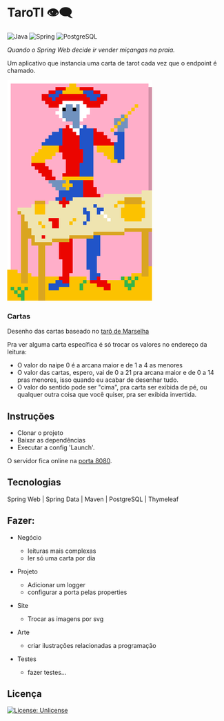 # TaroTI 👁‍🗨

![Java](https://img.shields.io/static/v1?label=&message=java&color=ED8B00&logo=openjdk&logoColor=FFFFFF)
![Spring](https://img.shields.io/static/v1?label=&message=Spring&color=6DB33F&logo=Spring&logoColor=FFFFFF)
![PostgreSQL](https://img.shields.io/static/v1?label=&message=postgres&color=0064A5&logo=postgresql&logoColor=FFFFFF)

*Quando o Spring Web decide ir vender miçangas na praia.*

Um aplicativo que instancia uma carta de tarot cada vez que o endpoint é chamado.

![mago](/src/main/resources/static/img/maior/01.png)

### Cartas

Desenho das cartas baseado no [tarô de Marselha](https://pt.wikipedia.org/wiki/Tar%C3%B4_de_Marselha)

Pra ver alguma carta específica é só trocar os valores no endereço da leitura:
- O valor do naipe 0 é a arcana maior e de 1 a 4 as menores
- O valor das cartas, espero, vai de 0 a 21 pra arcana maior e de 0 a 14 pras menores, isso quando eu acabar de desenhar tudo.
- O valor do sentido pode ser "cima", pra carta ser exibida de pé, ou qualquer outra coisa que você quiser, pra ser exibida invertida.

## Instruções

- Clonar o projeto
- Baixar as dependências
- Executar a config 'Launch'.

O servidor fica online na [porta 8080](http://localhost:8080).

## Tecnologias

Spring Web | Spring Data | Maven | PostgreSQL | Thymeleaf

## Fazer:
- Negócio
    * leituras mais complexas
    * ler só uma carta por dia

- Projeto
    * Adicionar um logger
    * configurar a porta pelas properties

- Site
    * Trocar as imagens por svg
    
- Arte
    * criar ilustrações relacionadas a programação

- Testes
    * fazer testes...

## Licença

[![License: Unlicense](https://img.shields.io/badge/license-Unlicense-blue.svg)](http://unlicense.org/)
